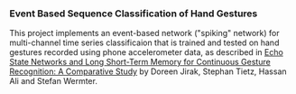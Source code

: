 ### Event Based Sequence Classification of Hand Gestures

This project implements an event-based network ("spiking" network) for multi-channel time series classificaion that is trained and tested on hand gestures recorded using phone accelerometer data, as described in
[Echo State Networks and Long Short-Term Memory for Continuous Gesture Recognition: A Comparative Study](https://link.springer.com/article/10.1007/s12559-020-09754-0) by Doreen Jirak, Stephan Tietz, Hassan Ali and Stefan Wermter.
